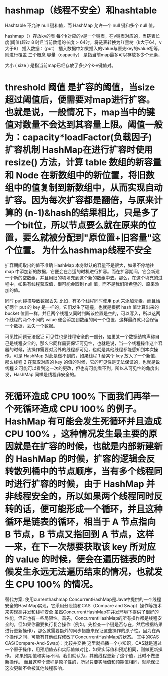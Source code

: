hashmap（线程不安全）和hashtable
==============================

Hashtable 不允许 null 键和值，而 HashMap 允许一个 null 键和多个 null 值。

hashmap（）存放kv的表
每个k对应的v是一个链表，在v链表对应的，当链表长度(阀值)超过 8 时且当前数组的长度 > 64时，将链表转换为红黑树（k大于64，v大于8）
插入数据：（put）
插入数据中如果插入的value与原先key的value相等，则进行覆盖
三个概念
容量（capacity）
是指当前map最多可以存放多少个元素，

大小 ( size )
是指当前map已经存放了多少个k-v键值对。

threshold 阈值
是扩容的阈值，当size超过阈值后，便需要对map进行扩容。也就是说，一般情况下，map当中的键值对数量不会达到其容量上限。阈值一般为：capacity*loadFactor(负载因子)
扩容机制
HashMap在进行扩容时使用 resize() 方法，计算 table 数组的新容量和 Node 在新数组中的新位置，将旧数组中的值复制到新数组中，从而实现自动扩容。因为每次扩容都是翻倍，与原来计算的 (n-1)&hash的结果相比，只是多了一个bit位，所以节点要么就在原来的位置，要么就被分配到"原位置+旧容量"这个位置。
为什么hashmap线程不安全
========================================================
扩容期间取出的值不准确
HashMap 本身默认的容量不是很大，如果不停地往 map 中添加新的数据，它便会在合适的时机进行扩容。而在扩容期间，它会新建一个新的空数组，并且用旧的项填充到这个新的数组中去。那么，在这个填充的过程中，如果有线程获取值，很可能会取到 null 值，而不是我们所希望的、原来添加的值。

同时 put 碰撞导致数据丢失
比如，有多个线程同时使用 put 来添加元素，而且恰好两个 put 的 key 是一样的，它们发生了碰撞，也就是根据 hash 值计算出来的 bucket 位置一样，并且两个线程又同时判断该位置是空的，可以写入，所以这两个线程的两个不同的 value 便会添加到数组的同一个位置，这样最终就只会保留一个数据，丢失一个数据。

可见性问题无法保证
可见性也是线程安全的一部分，如果某一个数据结构声称自己是线程安全的，那么它同样需要保证可见性，也就是说，当一个线程操作这个容器的时候，该操作需要对另外的线程都可见，也就是其他线程都能感知到本次操作。可是 HashMap 对此是做不到的，如果线程 1 给某个 key 放入了一个新值，那么线程 2 在获取对应的 key 的值的时候，它的可见性是无法保证的，也就是说线程 2 可能可以看到这一次的更改，但也有可能看不到。所以从可见性的角度出发，HashMap 同样是线程非安全的。

死循环造成 CPU 100%
下面我们再举一个死循环造成 CPU 100% 的例子。HashMap 有可能会发生死循环并且造成  CPU 100% ，这种情况发生最主要的原因就是在扩容的时候，也就是内部新建新的 HashMap 的时候，扩容的逻辑会反转散列桶中的节点顺序，当有多个线程同时进行扩容的时候，由于 HashMap 并非线程安全的，所以如果两个线程同时反转的话，便可能形成一个循环，并且这种循环是链表的循环，相当于 A 节点指向 B 节点，B 节点又指回到 A 节点，这样一来，在下一次想要获取该 key 所对应的 value 的时候，便会在遍历链表的时候发生永远无法遍历结束的情况，也就发生 CPU 100% 的情况。
========================================================
替代方案:
使用currenthashmap
ConcurrentHashMap是Java中提供的一个线程安全的HashMap实现，它采用分段锁和CAS（Compare and Swap）操作等技术来实现高并发和线程安全
虽然ConcurrentHashMap在并发环境下提供了很好的性能，但它也有一些局限性。首先，ConcurrentHashMap的所有操作都是线程安全的，但如果你需要执行复合操作（例如，先检查一个键是否存在，然后根据结果进行更新操作），那么就需要额外的同步措施来保证这些操作的原子性。因为在两个操作之间，可能有其他线程修改了ConcurrentHashMap的状态。
其中的CAS
CAS(Compare-And-Swap)：比较并交换 这里就插播一个小知识，CAS就是通过一个原子操作，用预期值去和实际值做对比，如果实际值和预期相同，则做更新操作。 如果预期值和实际不同，我们就认为，其他线程更新了这个值，此时不做更新操作。 而且这整个流程是原子性的，所以只要实际值和预期值相同，就能保证这次更新不会被其他线程影响。
